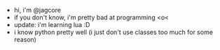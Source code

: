 - hi, i'm @jagcore
- if you don't know, i'm pretty bad at programming <o<
- update: i'm learning lua :D 
- i know python pretty well (i just don't use classes too much for some reason)


<!---
jagcore/jagcore is a ✨ special ✨ repository because its `README.md` (this file) appears on your GitHub profile.
You can click the Preview link to take a look at your changes.
--->
